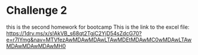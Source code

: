 # Challenge 2
 this is the second homework for bootcamp
This is the link to the excel file: 
https://1drv.ms/x/s!AkVB_s68qt2TgjC2YjD54sZdcG70?e=r7IYmg&nav=MTVfezAwMDAwMDAwLTAwMDEtMDAwMC0wMDAwLTAwMDAwMDAwMDAwMH0
